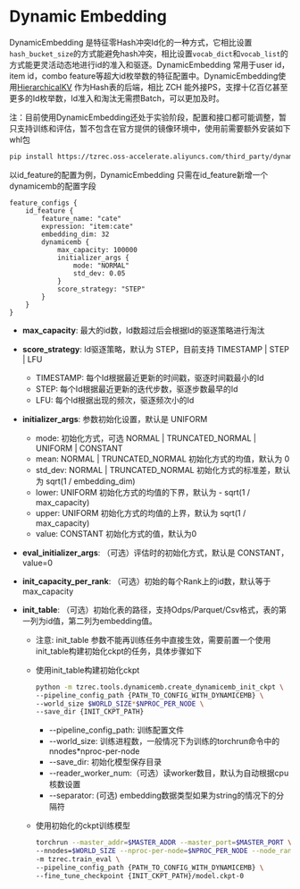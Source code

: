 # Dynamic Embedding

DynamicEmbedding 是特征零Hash冲突Id化的一种方式，它相比设置`hash_bucket_size`的方式能避免hash冲突，相比设置`vocab_dict`和`vocab_list`的方式能更灵活动态地进行id的准入和驱逐。DynamicEmbedding 常用于user id，item id，combo feature等超大id枚举数的特征配置中。DynamicEmbedding使用[HierarchicalKV](https://github.com/NVIDIA-Merlin/HierarchicalKV) 作为Hash表的后端，相比 ZCH 能外接PS，支撑十亿百亿甚至更多的Id枚举数，Id准入和淘汰无需攒Batch，可以更加及时。

注：目前使用DynamicEmbedding还处于实验阶段，配置和接口都可能调整，暂只支持训练和评估，暂不包含在官方提供的镜像环境中，使用前需要额外安装如下whl包

```bash
pip install https://tzrec.oss-accelerate.aliyuncs.com/third_party/dynamicemb/dynamicemb-0.0.1%2B20251013.60a6ddf-cp311-cp311-linux_x86_64.whl
```

以id_feature的配置为例，DynamicEmbedding 只需在id_feature新增一个dynamicemb的配置字段

```
feature_configs {
    id_feature {
        feature_name: "cate"
        expression: "item:cate"
        embedding_dim: 32
        dynamicemb {
            max_capacity: 100000
            initializer_args {
                mode: "NORMAL"
                std_dev: 0.05
            }
            score_strategy: "STEP"
        }
    }
}
```

- **max_capacity**: 最大的id数，Id数超过后会根据Id的驱逐策略进行淘汰

- **score_strategy**: Id驱逐策略，默认为 STEP，目前支持 TIMESTAMP | STEP | LFU

  - TIMESTAMP: 每个Id根据最近更新的时间戳，驱逐时间戳最小的Id
  - STEP: 每个Id根据最近更新的迭代步数，驱逐步数最早的Id
  - LFU: 每个Id根据出现的频次，驱逐频次小的Id

- **initializer_args**: 参数初始化设置，默认是 UNIFORM

  - mode: 初始化方式，可选 NORMAL | TRUNCATED_NORMAL | UNIFORM | CONSTANT
  - mean: NORMAL | TRUNCATED_NORMAL 初始化方式的均值，默认为 0
  - std_dev: NORMAL | TRUNCATED_NORMAL 初始化方式的标准差，默认为 sqrt(1 / embedding_dim)
  - lower: UNIFORM 初始化方式的均值的下界，默认为 - sqrt(1 / max_capacity)
  - upper: UNIFORM 初始化方式的均值的上界，默认为 sqrt(1 / max_capacity)
  - value: CONSTANT 初始化方式的值，默认为0

- **eval_initializer_args**: （可选）评估时的初始化方式，默认是 CONSTANT，value=0

- **init_capacity_per_rank**: （可选）初始的每个Rank上的id数，默认等于max_capacity

- **init_table**: （可选）初始化表的路径，支持Odps/Parquet/Csv格式，表的第一列为id值，第二列为embedding值。

  - 注意: init_table 参数不能再训练任务中直接生效，需要前置一个使用init_table构建初始化ckpt的任务，具体步骤如下

  - 使用init_table构建初始化ckpt

    ```bash
    python -m tzrec.tools.dynamicemb.create_dynamicemb_init_ckpt \
    --pipeline_config_path {PATH_TO_CONFIG_WITH_DYNAMICEMB} \
    --world_size $WORLD_SIZE*$NPROC_PER_NODE \
    --save_dir {INIT_CKPT_PATH}
    ```

    - --pipeline_config_path: 训练配置文件
    - --world_size: 训练进程数，一般情况下为训练的torchrun命令中的 nnodes\*nproc-per-node
    - --save_dir: 初始化模型保存目录
    - --reader_worker_num:（可选）读worker数目，默认为自动根据cpu核数设置
    - --separator: (可选) embedding数据类型如果为string的情况下的分隔符

  - 使用初始化的ckpt训练模型

    ```bash
    torchrun --master_addr=$MASTER_ADDR --master_port=$MASTER_PORT \
    --nnodes=$WORLD_SIZE --nproc-per-node=$NPROC_PER_NODE --node_rank=$RANK \
    -m tzrec.train_eval \
    --pipeline_config_path {PATH_TO_CONFIG_WITH_DYNAMICEMB} \
    --fine_tune_checkpoint {INIT_CKPT_PATH}/model.ckpt-0
    ```
